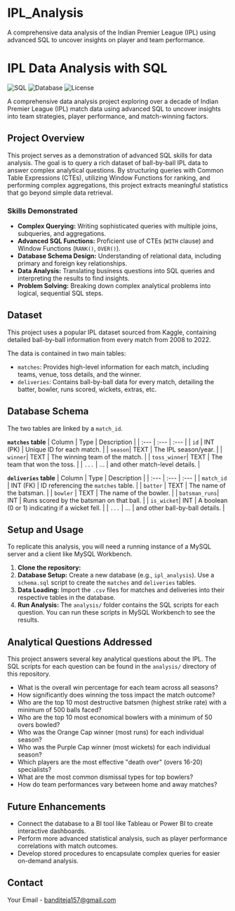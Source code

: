 # IPL_Analysis
A comprehensive data analysis of the Indian Premier League (IPL) using advanced SQL to uncover insights on player and team performance.

# IPL Data Analysis with SQL

![SQL](https://img.shields.io/badge/Language-SQL-blue)
![Database](https://img.shields.io/badge/Database-MySQL-orange)
![License](https://img.shields.io/badge/License-MIT-green)

A comprehensive data analysis project exploring over a decade of Indian Premier League (IPL) match data using advanced SQL to uncover insights into team strategies, player performance, and match-winning factors.

## Project Overview

This project serves as a demonstration of advanced SQL skills for data analysis. The goal is to query a rich dataset of ball-by-ball IPL data to answer complex analytical questions. By structuring queries with Common Table Expressions (CTEs), utilizing Window Functions for ranking, and performing complex aggregations, this project extracts meaningful statistics that go beyond simple data retrieval.

### Skills Demonstrated
* **Complex Querying:** Writing sophisticated queries with multiple joins, subqueries, and aggregations.
* **Advanced SQL Functions:** Proficient use of CTEs (`WITH` clause) and Window Functions (`RANK()`, `OVER()`).
* **Database Schema Design:** Understanding of relational data, including primary and foreign key relationships.
* **Data Analysis:** Translating business questions into SQL queries and interpreting the results to find insights.
* **Problem Solving:** Breaking down complex analytical problems into logical, sequential SQL steps.

## Dataset

This project uses a popular IPL dataset sourced from Kaggle, containing detailed ball-by-ball information from every match from 2008 to 2022.

The data is contained in two main tables:
* `matches`: Provides high-level information for each match, including teams, venue, toss details, and the winner.
* `deliveries`: Contains ball-by-ball data for every match, detailing the batter, bowler, runs scored, wickets, extras, etc.

## Database Schema

The two tables are linked by a `match_id`.

**`matches` table**
| Column | Type | Description |
| :--- | :--- | :--- |
| `id` | INT (PK) | Unique ID for each match. |
| `season`| TEXT | The IPL season/year. |
| `winner`| TEXT | The winning team of the match. |
| `toss_winner`| TEXT | The team that won the toss. |
| `...` | ... | and other match-level details. |

**`deliveries` table**
| Column | Type | Description |
| :--- | :--- | :--- |
| `match_id` | INT (FK) | ID referencing the `matches` table. |
| `batter` | TEXT | The name of the batsman. |
| `bowler` | TEXT | The name of the bowler. |
| `batsman_runs`| INT | Runs scored by the batsman on that ball. |
| `is_wicket`| INT | A boolean (0 or 1) indicating if a wicket fell. |
| `...` | ... | and other ball-by-ball details. |


## Setup and Usage

To replicate this analysis, you will need a running instance of a MySQL server and a client like MySQL Workbench.

1.  **Clone the repository:**
2.  **Database Setup:** Create a new database (e.g., `ipl_analysis`). Use a `schema.sql` script to create the `matches` and `deliveries` tables.
3.  **Data Loading:** Import the `.csv` files for matches and deliveries into their respective tables in the database.
4.  **Run Analysis:** The `analysis/` folder contains the SQL scripts for each question. You can run these scripts in MySQL Workbench to see the results.

## Analytical Questions Addressed

This project answers several key analytical questions about the IPL. The SQL scripts for each question can be found in the `analysis/` directory of this repository.

* What is the overall win percentage for each team across all seasons?
* How significantly does winning the toss impact the match outcome?
* Who are the top 10 most destructive batsmen (highest strike rate) with a minimum of 500 balls faced?
* Who are the top 10 most economical bowlers with a minimum of 50 overs bowled?
* Who was the Orange Cap winner (most runs) for each individual season?
* Who was the Purple Cap winner (most wickets) for each individual season?
* Which players are the most effective "death over" (overs 16-20) specialists?
* What are the most common dismissal types for top bowlers?
* How do team performances vary between home and away matches?

## Future Enhancements
* Connect the database to a BI tool like Tableau or Power BI to create interactive dashboards.
* Perform more advanced statistical analysis, such as player performance correlations with match outcomes.
* Develop stored procedures to encapsulate complex queries for easier on-demand analysis.

## Contact
Your Email - banditeja157@gmail.com
